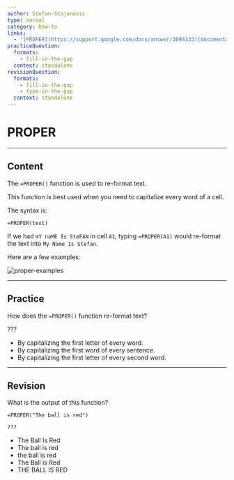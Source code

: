 ```yaml
---
author: Stefan-Stojanovic
type: normal
category: how-to
links:
  - '[PROPER](https://support.google.com/docs/answer/3094133){documentation}'
practiceQuestion:
  formats:
    - fill-in-the-gap
  context: standalone
revisionQuestion:
  formats:
    - fill-in-the-gap
    - type-in-the-gap
  context: standalone
---
```


# PROPER


---

## Content

The `=PROPER()` function is used to re-format text.

This function is best used when you need to capitalize every word of a cell.

The syntax is:

```plain-text
=PROPER(text)
```

If we had `mY naME Is SteFAN` in cell `A1`, typing `=PROPER(A1)` would re-format the text into `My Name Is Stefan`.

Here are a few examples:

![proper-examples](https://img.enkipro.com/efc37542575a4c06079c8a12c1ba4def.png)


---

## Practice

How does the `=PROPER()` function re-format text?

???

- By capitalizing the first letter of every word.
- By capitalizing the first word of every sentence.
- By capitalizing the first letter of every second word.


---

## Revision

What is the output of this function?

`=PROPER("The ball is red")`
```plain-text
???
```

- The Ball Is Red
- The ball is red
- the ball is red
- The Ball is Red
- THE BALL IS RED

